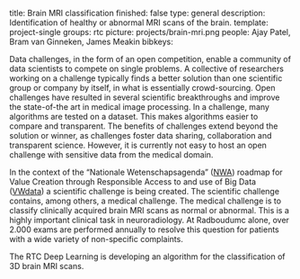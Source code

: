 title: Brain MRI classification
finished: false
type: general
description: Identification of healthy or abnormal MRI scans of the brain.
template: project-single
groups: rtc
picture: projects/brain-mri.png
people: Ajay Patel, Bram van Ginneken, James Meakin
bibkeys: 

Data challenges, in the form of an open competition, enable a community of data scientists to compete on single problems. A collective of researchers working on a challenge typically finds a better solution than one scientific group or company by itself, in what is essentially crowd-sourcing. Open challenges have resulted in several scientific breakthroughs and improve the state-of-the art in medical image processing. In a challenge, many algorithms are tested on a dataset. This makes algorithms easier to compare and transparent. The benefits of challenges extend beyond the solution or winner, as challenges foster data sharing, collaboration and transparent science. However, it is currently not easy to host an open challenge with sensitive data from the medical domain.
<br>

In the context of the “Nationale Wetenschapsagenda” ([NWA]( https://wetenschapsagenda.nl/)) roadmap for Value Creation through Responsible Access to and use of Big Data ([VWdata]( https://commit2data.nl/vwdata)) a scientific challenge is being created. The scientific challenge contains, among others, a medical challenge. The medical challenge is to classify clinically acquired brain MRI scans as normal or abnormal. This is a highly important clinical task in neuroradiology. At Radboudumc alone, over 2.000 exams are performed annually to resolve this question for patients with a wide variety of non-specific complaints. 
<br>

The RTC Deep Learning is developing an algorithm for the classification of 3D brain MRI scans.
